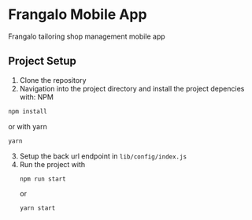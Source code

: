 # Frangalo Mobile App
Frangalo tailoring shop management mobile app
## Project Setup
1. Clone the repository
2. Navigation into the project directory and install the project depencies with:
 NPM
  ```bash
  npm install
  ```
  or with yarn
  ```bash
  yarn
  ```
3. Setup the back url endpoint in `lib/config/index.js`
4. Run the project with
   ```bash
   npm run start
   ```
   or
   ```bash
   yarn start
   ```
